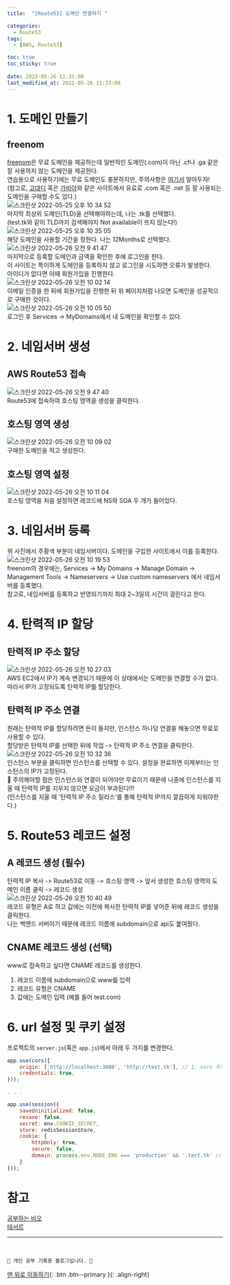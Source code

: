 ```yaml
---
title:  "[Route53] 도메인 연결하기 "

categories:
  - Route53
tags:
  - [AWS, Route53]

toc: true
toc_sticky: true
 
date: 2022-05-26 11:35:08
last_modified_at: 2022-05-26 15:33:08
---
```


# 1. 도메인 만들기
## freenom
[freenom](https://www.freenom.com/en/index.html?lang=en)은 무료 도메인을 제공하는데 일반적인 도메인(.com)이 아닌 .cf나 .ga 같은 잘 사용하지 않는 도메인을 제공한다.<br>
연습용으로 사용하기에는 무료 도메인도 충분하지만, 주의사항은 [여기서](https://blog.itcode.dev/posts/2021/08/18/freenom-domain) 알아두자! <br>
(참고로, [고대디](https://kr.godaddy.com/) 혹은 [가비아](https://domain.gabia.com/)와 같은 사이트에서 유료로 .com 혹은 .net 등 잘 사용되는 도메인을 구매할 수도 있다.)<br>
![스크린샷 2022-05-25 오후 10 34 52](https://user-images.githubusercontent.com/59405576/170274863-c71c6e3f-e6a3-4a4f-bdbd-fa30f69a646c.png)<br>
마지막 최상위 도메인(TLD)을 선택해야하는데, 나는 .tk를 선택했다. <br>
(test.tk와 같이 TLD까지 검색해야지 Not available이 뜨지 않는다!)
<br>
![스크린샷 2022-05-25 오후 10 35 05](https://user-images.githubusercontent.com/59405576/170274904-0eec2f13-a348-4764-b3b7-5aa641781492.png)<br>
해당 도메인을 사용할 기간을 정한다. 나는 12Months로 선택했다.
![스크린샷 2022-05-26 오전 9 41 47](https://user-images.githubusercontent.com/59405576/170392014-10f37cba-b7f7-4281-bd21-c538f78b21bc.png)<br>
마지막으로 등록할 도메인과 금액을 확인한 후에 로그인을 한다.<br>
이 사이트는 특이하게 도메인을 등록하지 않고 로그인을 시도하면 오류가 발생한다.<br>
아이디가 없다면 이때 회원가입을 진행한다.<br>
![스크린샷 2022-05-26 오전 10 02 14](https://user-images.githubusercontent.com/59405576/170393776-f7990d4f-3b63-4cee-be7c-c6a637146511.png)<br>
이메일 인증을 한 뒤에 회원가입을 진행한 뒤 위 페이지처럼 나오면 도메인을 성공적으로 구매한 것이다.<br>
![스크린샷 2022-05-26 오전 10 05 50](https://user-images.githubusercontent.com/59405576/170394132-0015a94d-5139-44d2-8c9a-2c832d236a10.png)<br>
로그인 후 Services -> MyDomains에서 내 도메인을 확인할 수 있다.

# 2. 네임서버 생성
## AWS Route53 접속
![스크린샷 2022-05-26 오전 9 47 40](https://user-images.githubusercontent.com/59405576/170392735-912fc4af-c142-4b62-8b1e-8749a4cc23d5.png)<br>
Route53에 접속하여 호스팅 영역을 생성을 클릭한다.

## 호스팅 영역 생성
![스크린샷 2022-05-26 오전 10 09 02](https://user-images.githubusercontent.com/59405576/170394398-f015d009-99a2-4712-a65a-ad95cd928c7c.png)<br>
구매한 도메인을 적고 생성한다.

## 호스팅 영역 설정
![스크린샷 2022-05-26 오전 10 11 04](https://user-images.githubusercontent.com/59405576/170395290-b4a26ee5-593b-4cab-aa99-d3d0ef0d2502.png)<br>
호스팅 영역을 처음 설정하면 레코드에 NS와 SOA 두 개가 들어있다.

# 3. 네임서버 등록
위 사진에서 주황색 부분이 네임서버이다. 도메인을 구입한 사이트에서 이를 등록한다.<br>
![스크린샷 2022-05-26 오전 10 19 53](https://user-images.githubusercontent.com/59405576/170395503-631552b3-ca7d-41b5-ac26-7d39f4c7ed64.png)<br>
freenom의 경우에는, Services -> My Domains -> Manage Domain -> Management Tools -> Nameservers -> Use custom nameservers 에서 네임서버를 등록했다.<br>
참고로, 네임서버를 등록하고 반영되기까지 최대 2~3일의 시간이 걸린다고 한다.


# 4. 탄력적 IP 할당
## 탄력적 IP 주소 할당
![스크린샷 2022-05-26 오전 10 27 03](https://user-images.githubusercontent.com/59405576/170396315-e57ea6a5-0020-48bc-937b-0a865e973ac8.png)<br>
AWS EC2에서 IP가 계속 변경되기 때문에 이 상태에서는 도메인을 연결할 수가 없다. 따라서 IP가 고정되도록 탄력적 IP를 할당한다.

## 탄력적 IP 주소 연결
원래는 탄력적 IP를 할당하려면 돈이 들지만, 인스턴스 하나당 연결을 해놓으면 무료로 사용할 수 있다.<br>
할당받은 탄력적 IP를 선택한 뒤에 작업 -> 탄력적 IP 주소 연결을 클릭한다.<br>
![스크린샷 2022-05-26 오전 10 32 36](https://user-images.githubusercontent.com/59405576/170396890-d6c40162-88cc-4c0d-beb4-80ebd575641f.png)<br>
인스턴스 부분을 클릭하면 인스턴스를 선택할 수 있다. 설정을 완료하면 이제부터는 인스턴스의 IP가 고정된다.<br>
🚨 주의해야할 점은 인스턴스와 연결이 되어야만 무료이기 때문에 나중에 인스턴스를 지울 때 탄력적 IP를 지우지 않으면 요금이 부과된다!!! <br>
(인스턴스를 지울 때 '탄력적 IP 주소 릴리스'를 통해 탄력적 IP까지 깔끔하게 지워야한다.)<br>

# 5. Route53 레코드 설정
## A 레코드 생성 (필수)
탄력적 IP 복사 -> Route53로 이동 -> 호스팅 영역 -> 앞서 생성한 호스팅 영역의 도메인 이름 클릭 -> 레코드 생성 <br>
![스크린샷 2022-05-26 오전 10 40 49](https://user-images.githubusercontent.com/59405576/170397725-f2ae0e04-53ac-4746-bc2d-8233feb117c2.png)<br>
레코드 유형은 A로 하고 값에는 이전에 복사한 탄력적 IP를 넣어준 뒤에 레코드 생성을 클릭한다.<br>
나는 백엔드 서버이기 때문에 레코드 이름에 subdomain으로 api도 붙여줬다.

## CNAME 레코드 생성 (선택)
www로 접속하고 싶다면 CNAME 레코드를 생성한다.
1. 레코드 이름에 subdomain으로 www를 입력<br>
2. 레코드 유형은 CNAME
3. 값에는 도메인 입력 (예를 들어 test.com)

# 6. url 설정 및 쿠키 설정
프로젝트의 `server.js`(혹은 `app.js`)에서 아래 두 가지를 변경한다. 
```js
app.use(cors({
    origin: ['http://localhost:3000', 'http://test.tk'], // 1. cors 추가
    credentials: true, 
}));

. . .

app.use(session({
    saveUninitialized: false,
    resave: false,
    secret: env.COOKIE_SECRET,
    store: redisSessionStore,
    cookie: {
        httpOnly: true,
        secure: false,
        domain: process.env.NODE_ENV === 'production' && '.test.tk' // 2. 쿠키 공유 위해 설정
    }
}));
```


# 참고
[공부하는 비오](https://biio-studying.tistory.com/229)<br>
[테서르](https://teserre.tistory.com/3)<br>


***
<br>

    💛 개인 공부 기록용 블로그입니다. 👻

[맨 위로 이동하기](#){: .btn .btn--primary }{: .align-right}